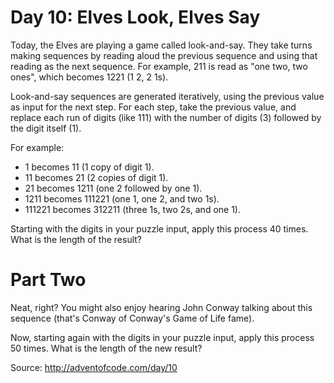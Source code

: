 Day 10: Elves Look, Elves Say
=============================

Today, the Elves are playing a game called look-and-say. They take turns making
sequences by reading aloud the previous sequence and using that reading as the
next sequence. For example, 211 is read as "one two, two ones", which becomes
1221 (1 2, 2 1s).

Look-and-say sequences are generated iteratively, using the previous value as
input for the next step. For each step, take the previous value, and replace
each run of digits (like 111) with the number of digits (3) followed by the
digit itself (1).

For example:
- 1 becomes 11 (1 copy of digit 1).
- 11 becomes 21 (2 copies of digit 1).
- 21 becomes 1211 (one 2 followed by one 1).
- 1211 becomes 111221 (one 1, one 2, and two 1s).
- 111221 becomes 312211 (three 1s, two 2s, and one 1).

Starting with the digits in your puzzle input, apply this process 40 times.
What is the length of the result?

Part Two
========

Neat, right? You might also enjoy hearing John Conway talking about this
sequence (that's Conway of Conway's Game of Life fame).

Now, starting again with the digits in your puzzle input, apply this process 50
times. What is the length of the new result?

Source: http://adventofcode.com/day/10
